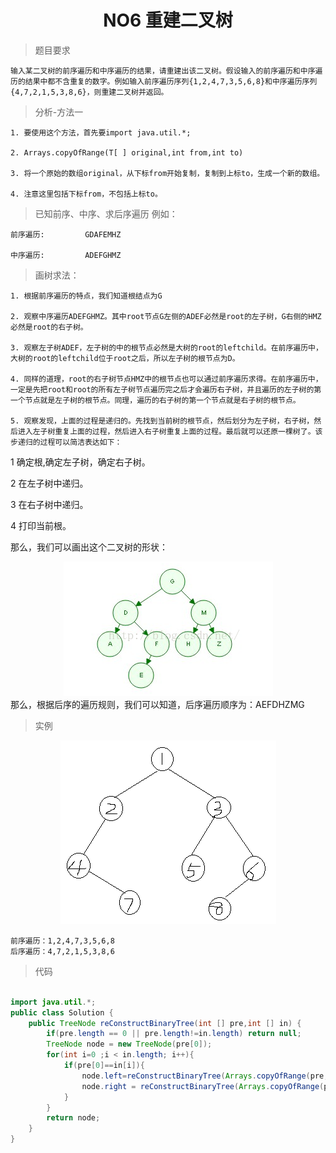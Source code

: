 # <center>NO6 重建二叉树
>题目要求

    输入某二叉树的前序遍历和中序遍历的结果，请重建出该二叉树。假设输入的前序遍历和中序遍历的结果中都不含重复的数字。例如输入前序遍历序列{1,2,4,7,3,5,6,8}和中序遍历序列{4,7,2,1,5,3,8,6}，则重建二叉树并返回。

>分析-方法一

    1. 要使用这个方法，首先要import java.util.*;

    2. Arrays.copyOfRange(T[ ] original,int from,int to)

    3. 将一个原始的数组original，从下标from开始复制，复制到上标to，生成一个新的数组。

    4. 注意这里包括下标from，不包括上标to。
>已知前序、中序、求后序遍历
    例如：

    前序遍历:         GDAFEMHZ

    中序遍历:         ADEFGHMZ

>画树求法：

    1. 根据前序遍历的特点，我们知道根结点为G

    2. 观察中序遍历ADEFGHMZ。其中root节点G左侧的ADEF必然是root的左子树，G右侧的HMZ必然是root的右子树。

    3. 观察左子树ADEF，左子树的中的根节点必然是大树的root的leftchild。在前序遍历中，大树的root的leftchild位于root之后，所以左子树的根节点为D。

    4. 同样的道理，root的右子树节点HMZ中的根节点也可以通过前序遍历求得。在前序遍历中，一定是先把root和root的所有左子树节点遍历完之后才会遍历右子树，并且遍历的左子树的第一个节点就是左子树的根节点。同理，遍历的右子树的第一个节点就是右子树的根节点。

    5. 观察发现，上面的过程是递归的。先找到当前树的根节点，然后划分为左子树，右子树，然后进入左子树重复上面的过程，然后进入右子树重复上面的过程。最后就可以还原一棵树了。该步递归的过程可以简洁表达如下：

1 确定根,确定左子树，确定右子树。

2 在左子树中递归。

3 在右子树中递归。

4 打印当前根。

那么，我们可以画出这个二叉树的形状：

<center><img src = "img/02.png"></center>
那么，根据后序的遍历规则，我们可以知道，后序遍历顺序为：AEFDHZMG

>实例
<center><img src = "img/01.png"></center>
    
    前序遍历：1,2,4,7,3,5,6,8
    后序遍历：4,7,2,1,5,3,8,6
>代码
```java

import java.util.*;
public class Solution {
    public TreeNode reConstructBinaryTree(int [] pre,int [] in) {
        if(pre.length == 0 || pre.length!=in.length) return null;
        TreeNode node = new TreeNode(pre[0]);
        for(int i=0 ;i < in.length; i++){
            if(pre[0]==in[i]){
                node.left=reConstructBinaryTree(Arrays.copyOfRange(pre,1,i+1),Arrays.copyOfRange(in,0,i));
                node.right = reConstructBinaryTree(Arrays.copyOfRange(pre,i+1,pre.length),Arrays.copyOfRange(in,i+1,in.length)); 
            }
        }
        return node;
    }
}
```

